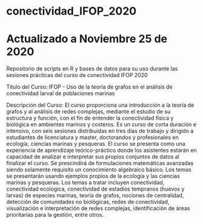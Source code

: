 # conectividad_IFOP_2020

# Actualizado a Noviembre 25 de 2020

Repositorio de scripts en R y bases de datos para su uso durante las sesiones prácticas del curso de conectividad IFOP 2020

Título del Curso: IFOP - Uso de la teoría de grafos en el análisis de conectividad larval de poblaciones marinas

Descripción del Curso: El curso proporciona una introducción a la teoría de grafos y al análisis de redes complejas, mediante el estudio de su estructura y función, con el fin de entender la conectividad física y biológica en ambientes marinos y costeros.
Es un curso de corta duración e intensivo, con seis sesiones distribuidas en tres días de trabajo y dirigido a estudiantes de licenciatura y master, doctorandos y profesionales en ecología, ciencias marinas y pesqueras.
El curso se presenta como una experiencia de aprendizaje teórico-práctico donde los asistentes estarán en capacidad de analizar e interpretar sus propios conjuntos de datos al finalizar el curso. Se prescindirá de formulaciones matemáticas avanzadas siendo solamente requisito un conocimiento algebraico básico.
Los temas se presentarán usando ejemplos propios de la ecología y las ciencias marinas y pesqueras. Los temas a tratar incluyen conectividad, conectividad ecológica, conectividad de estadios tempranos (huevos y larvas) de especies marinas, teoría de grafos, nociones de centralidad, detección de comunidades no biológicas, redes de conectividad, visualización e interpretación de redes complejas, identificación de áreas prioritarias para la gestión, entre otros.
